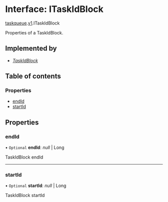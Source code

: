 # Interface: ITaskIdBlock

[taskqueue](../modules/proto.temporal.api.taskqueue.md).[v1](../modules/proto.temporal.api.taskqueue.v1.md).ITaskIdBlock

Properties of a TaskIdBlock.

## Implemented by

* [*TaskIdBlock*](../classes/proto.temporal.api.taskqueue.v1.taskidblock.md)

## Table of contents

### Properties

- [endId](proto.temporal.api.taskqueue.v1.itaskidblock.md#endid)
- [startId](proto.temporal.api.taskqueue.v1.itaskidblock.md#startid)

## Properties

### endId

• `Optional` **endId**: *null* \| Long

TaskIdBlock endId

___

### startId

• `Optional` **startId**: *null* \| Long

TaskIdBlock startId
